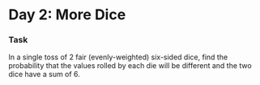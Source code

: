 # Day 2: More Dice

### Task

In a single toss of 2 fair (evenly-weighted) six-sided dice, find the probability that the values rolled by each die will be different and the two dice have a sum of 6.

